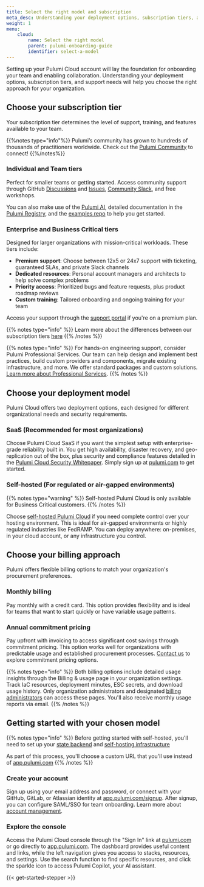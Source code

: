 ```yaml
---
title: Select the right model and subscription
meta_desc: Understanding your deployment options, subscription tiers, and support needs to help you choose the right approach for your organization.
weight: 1
menu:
    cloud:
        name: Select the right model 
        parent: pulumi-onboarding-guide
        identifier: select-a-model
---
```


Setting up your Pulumi Cloud account will lay the foundation for onboarding your team and enabling collaboration. Understanding your deployment options, subscription tiers, and support needs will help you choose the right approach for your organization.

## Choose your subscription tier

Your subscription tier determines the level of support, training, and features available to your team.

{{%notes type="info"%}}
Pulumi’s community has grown to hundreds of thousands of practitioners worldwide. Check out the [Pulumi Community](https://www.pulumi.com/community/) to connect!
{{%/notes%}}

### Individual and Team tiers

Perfect for smaller teams or getting started. Access community support through GitHub [Discussions](https://github.com/pulumi/pulumi/discussions) and [Issues](https://github.com/pulumi/pulumi/issues), [Community Slack](https://slack.pulumi.com), and free workshops.

You can also make use of the [Pulumi AI](https://www.pulumi.com/ai), detailed documentation in the [Pulumi Registry](https://www.pulumi.com/registry/), and the [examples repo](https://github.com/pulumi/examples) to help you get started.

### Enterprise and Business Critical tiers

Designed for larger organizations with mission-critical workloads. These tiers include:

- **Premium support**: Choose between 12x5 or 24x7 support with ticketing, guaranteed SLAs, and private Slack channels
- **Dedicated resources**: Personal account managers and architects to help solve complex problems
- **Priority access**: Prioritized bugs and feature requests, plus product roadmap reviews
- **Custom training**: Tailored onboarding and ongoing training for your team

Access your support through the [support portal](https://support.pulumi.com/hc/en-us) if you're on a premium plan.

{{% notes type="info" %}}
Learn more about the differences between our subscription tiers [here](https://www.pulumi.com/pricing/)
{{% /notes %}}

{{% notes type="info" %}}
For hands-on engineering support, consider Pulumi Professional Services. Our team can help design and implement best practices, build custom providers and components, migrate existing infrastructure, and more. We offer standard packages and custom solutions. [Learn more about Professional Services](https://www.pulumi.com/proserv/).
{{% /notes %}}

## Choose your deployment model

Pulumi Cloud offers two deployment options, each designed for different organizational needs and security requirements.

### SaaS (Recommended for most organizations)

Choose Pulumi Cloud SaaS if you want the simplest setup with enterprise-grade reliability built in. You get high availability, disaster recovery, and geo-replication out of the box, plus security and compliance features detailed in the [Pulumi Cloud Security Whitepaper](https://www.pulumi.com/security/pulumi-cloud-security-whitepaper.pdf). Simply sign up at [pulumi.com](http://pulumi.com) to get started.

### Self-hosted (For regulated or air-gapped environments)

{{% notes type="warning" %}}
Self-hosted Pulumi Cloud is only available for Business Critical customers.
{{% /notes %}}

Choose [self-hosted Pulumi Cloud](https://www.pulumi.com/product/self-hosted/) if you need complete control over your hosting environment. This is ideal for air-gapped environments or highly regulated industries like FedRAMP. You can deploy anywhere: on-premises, in your cloud account, or any infrastructure you control.

## Choose your billing approach

Pulumi offers flexible billing options to match your organization's procurement preferences.

### Monthly billing

Pay monthly with a credit card. This option provides flexibility and is ideal for teams that want to start quickly or have variable usage patterns.

### Annual commitment pricing

Pay upfront with invoicing to access significant cost savings through commitment pricing. This option works well for organizations with predictable usage and established procurement processes. [Contact us](https://www.pulumi.com/contact/) to explore commitment pricing options.

{{% notes type="info" %}}
Both billing options include detailed usage insights through the Billing & usage page in your organization settings. Track IaC resources, deployment minutes, ESC secrets, and download usage history. Only organization administrators and designated [billing administrators](https://www.pulumi.com/docs/pulumi-cloud/access-management/billing-managers/) can access these pages. You'll also receive monthly usage reports via email.
{{% /notes %}}

## Getting started with your chosen model

{{% notes type="info" %}}
Before getting started with self-hosted, you'll need to set up your [state backend](https://www.pulumi.com/docs/iac/concepts/state-and-backends/#logging-into-the-aws-s3-backend) and [self-hosting infrastructure](https://www.pulumi.com/docs/pulumi-cloud/admin/self-hosted/)

As part of this process, you'll choose a custom URL that you'll use instead of [app.pulumi.com](https://app.pulumi.com)
{{% /notes %}}

### Create your account

Sign up using your email address and password, or connect with your GitHub, GitLab, or Atlassian identity at [app.pulumi.com/signup](http://app.pulumi.com/signup). After signup, you can configure SAML/SSO for team onboarding. Learn more about [account management](https://www.pulumi.com/docs/pulumi-cloud/access-management/teams/).

### Explore the console

Access the Pulumi Cloud console through the "Sign In" link at [pulumi.com](http://pulumi.com) or go directly to [app.pulumi.com](http://app.pulumi.com). The dashboard provides useful content and links, while the left navigation gives you access to stacks, resources, and settings. Use the search function to find specific resources, and click the sparkle icon to access Pulumi Copilot, your AI assistant.

{{< get-started-stepper >}}
